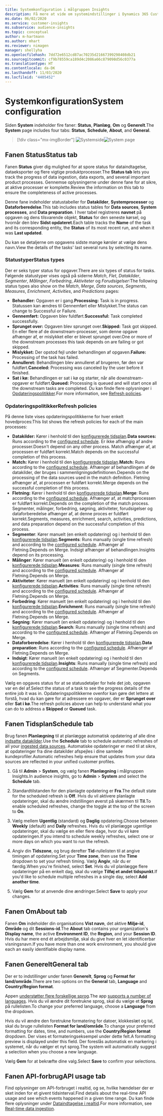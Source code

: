 ```yaml
---
title: Systemkonfiguration i målgruppen Insights
description: Få mere at vide om systemindstillinger i Dynamics 365 Customer Insights-funktionen i målgruppen Insights.
ms.date: 06/02/2020
ms.service: customer-insights
ms.subservice: audience-insights
ms.topic: conceptual
author: m-hartmann
ms.author: mhart
ms.reviewer: nimagen
manager: shellyha
ms.openlocfilehash: 7dd72e6512cd87ac70235d21667399298408db21
ms.sourcegitcommit: cf9b78559ca189d4c2086a66c879098d56c0377a
ms.translationtype: HT
ms.contentlocale: da-DK
ms.lasthandoff: 11/03/2020
ms.locfileid: "4405452"
---
```

# <a name="system-configuration"></a><span data-ttu-id="6597e-103">Systemkonfiguration</span><span class="sxs-lookup"><span data-stu-id="6597e-103">System configuration</span></span>

<span data-ttu-id="6597e-104">Siden **System** indeholder fire faner: **Status**, **Planlæg**, **Om** og **Generelt**.</span><span class="sxs-lookup"><span data-stu-id="6597e-104">The **System** page includes four tabs: **Status**, **Schedule**, **About**, and **General**.</span></span>

> [!div class="mx-imgBorder"]
> <span data-ttu-id="6597e-105">![Systemside](media/system-tabs.png "Systemside")</span><span class="sxs-lookup"><span data-stu-id="6597e-105">![System page](media/system-tabs.png "System page")</span></span>

## <a name="status-tab"></a><span data-ttu-id="6597e-106">Fanen Status</span><span class="sxs-lookup"><span data-stu-id="6597e-106">Status tab</span></span>

<span data-ttu-id="6597e-107">Fanen **Status** giver dig mulighed for at spore status for dataindtagelse, dataeksporter og flere vigtige produktprocesser.</span><span class="sxs-lookup"><span data-stu-id="6597e-107">The **Status tab** lets you track the progress of data ingestion, data exports, and several important product processes.</span></span> <span data-ttu-id="6597e-108">Gennemse oplysningerne under denne fane for at sikre, at aktive processer er komplette.</span><span class="sxs-lookup"><span data-stu-id="6597e-108">Review the information on this tab to ensure the completeness of active processes.</span></span>

<span data-ttu-id="6597e-109">Denne fane indeholder statustabeller for **Datakilder**, **Systemprocesser** og **Dataforberedelse**.</span><span class="sxs-lookup"><span data-stu-id="6597e-109">This tab includes status tables for **Data sources**, **System processes**, and **Data preparation**.</span></span> <span data-ttu-id="6597e-110">I hver tabel registreres **navnet** på opgaven og dens tilsvarende objekt, **Status** for den seneste kørsel, og hvornår den blev **Sidst opdateret**.</span><span class="sxs-lookup"><span data-stu-id="6597e-110">Each table tracks the **Name** of the task and its corresponding entity, the **Status** of its most recent run, and when it was **Last updated**.</span></span>

<span data-ttu-id="6597e-111">Du kan se detaljerne om opgavens sidste mange kørsler at vælge dens navn.</span><span class="sxs-lookup"><span data-stu-id="6597e-111">View the details of the tasks' last several runs by selecting its name.</span></span>

### <a name="status-types"></a><span data-ttu-id="6597e-112">Statustyper</span><span class="sxs-lookup"><span data-stu-id="6597e-112">Status types</span></span>

<span data-ttu-id="6597e-113">Der er seks typer status for opgaver.</span><span class="sxs-lookup"><span data-stu-id="6597e-113">There are six types of status for tasks.</span></span> <span data-ttu-id="6597e-114">Følgende statustyper vises også på siderne *Match*, *Flet*, *Datakilder*, *Segmenter*, *Målinger*, *Forbedring*, *Aktiviteter* og *Forudsigelser*:</span><span class="sxs-lookup"><span data-stu-id="6597e-114">The following status types also show on the *Match*, *Merge*, *Data sources*, *Segments*, *Measures*, *Enrichment*, *Activities*, and *Predictions* pages:</span></span>

- <span data-ttu-id="6597e-115">**Behandler:** Opgaven er i gang.</span><span class="sxs-lookup"><span data-stu-id="6597e-115">**Processing:** Task is in progress.</span></span> <span data-ttu-id="6597e-116">Statussen kan ændres til Gennemført eller Mislykket.</span><span class="sxs-lookup"><span data-stu-id="6597e-116">The status can change to Successful or Failure.</span></span>
- <span data-ttu-id="6597e-117">**Gennemført:** Opgaven blev fuldført.</span><span class="sxs-lookup"><span data-stu-id="6597e-117">**Successful:** Task completed successfully.</span></span>
- <span data-ttu-id="6597e-118">**Sprunget over:** Opgaven blev sprunget over.</span><span class="sxs-lookup"><span data-stu-id="6597e-118">**Skipped:** Task got skipped.</span></span> <span data-ttu-id="6597e-119">En eller flere af de downstream-processer, som denne opgave afhænger af, er mislykket eller er blevet sprunget over.</span><span class="sxs-lookup"><span data-stu-id="6597e-119">One or more of the downstream processes this task depends on are failing or got skipped.</span></span>
- <span data-ttu-id="6597e-120">**Mislykket:** Der opstod fejl under behandlingen af opgaven.</span><span class="sxs-lookup"><span data-stu-id="6597e-120">**Failure:** Processing  of the task has failed.</span></span>
- <span data-ttu-id="6597e-121">**Annulleret:** Behandlingen blev annulleret af brugeren, før den var fuldført.</span><span class="sxs-lookup"><span data-stu-id="6597e-121">**Canceled:** Processing was canceled by the user before it finished.</span></span>
- <span data-ttu-id="6597e-122">**Sat i kø:** Behandlingen er sat i kø og starter, når alle downstream-opgaver er fuldført.</span><span class="sxs-lookup"><span data-stu-id="6597e-122">**Queued:** Processing is queued and will start once all the downstream tasks are completed.</span></span> <span data-ttu-id="6597e-123">Du kan finde flere oplysninger i [Opdateringspolitikker](#refresh-policies).</span><span class="sxs-lookup"><span data-stu-id="6597e-123">For more information, see [Refresh policies](#refresh-policies).</span></span>

### <a name="refresh-policies"></a><span data-ttu-id="6597e-124">Opdateringspolitikker</span><span class="sxs-lookup"><span data-stu-id="6597e-124">Refresh policies</span></span>

<span data-ttu-id="6597e-125">På denne liste vises opdateringspolitikkerne for hver enkelt hovedproces:</span><span class="sxs-lookup"><span data-stu-id="6597e-125">This list shows the refresh policies for each of the main processes:</span></span>

- <span data-ttu-id="6597e-126">**Datakilder:** Kører i henhold til den [konfigurerede tidsplan](#schedule-tab).</span><span class="sxs-lookup"><span data-stu-id="6597e-126">**Data sources:** Runs according to the [configured schedule](#schedule-tab).</span></span> <span data-ttu-id="6597e-127">Er ikke afhængig af andre processer.</span><span class="sxs-lookup"><span data-stu-id="6597e-127">Doesn't depend on any other process.</span></span> <span data-ttu-id="6597e-128">Match afhænger af, at processen er fuldført korrekt.</span><span class="sxs-lookup"><span data-stu-id="6597e-128">Match depends on the successful completion of this process.</span></span>
- <span data-ttu-id="6597e-129">**Match:** Kører i henhold til den [konfigurerede tidsplan](#schedule-tab).</span><span class="sxs-lookup"><span data-stu-id="6597e-129">**Match:** Runs according to the [configured schedule](#schedule-tab).</span></span> <span data-ttu-id="6597e-130">Afhænger af behandlingen af de datakilder, der bruges i sammenligningsdefinitionen.</span><span class="sxs-lookup"><span data-stu-id="6597e-130">Depends on the processing of the data sources used in the match definition.</span></span> <span data-ttu-id="6597e-131">Fletning afhænger af, at processen er fuldført korrekt.</span><span class="sxs-lookup"><span data-stu-id="6597e-131">Merge depends on the successful completion of this process.</span></span>
- <span data-ttu-id="6597e-132">**Fletning:** Kører i henhold til den [konfigurerede tidsplan](#schedule-tab).</span><span class="sxs-lookup"><span data-stu-id="6597e-132">**Merge**: Runs according to the [configured schedule](#schedule-tab).</span></span> <span data-ttu-id="6597e-133">Afhænger af, at matchprocessen er fuldført korrekt.</span><span class="sxs-lookup"><span data-stu-id="6597e-133">Depends on the completion of the match process.</span></span> <span data-ttu-id="6597e-134">Segmenter, målinger, forbedring, søgning, aktiviteter, forudsigelser og dataforberedelse afhænger af, at denne proces er fuldført korrekt.</span><span class="sxs-lookup"><span data-stu-id="6597e-134">Segments, measures, enrichment, search, activities, predictions, and data preparation depend on the successful completion of this process.</span></span>
- <span data-ttu-id="6597e-135">**Segmenter**: Kører manuelt (en enkelt opdatering) og i henhold til den [konfigurerede tidsplan](#schedule-tab).</span><span class="sxs-lookup"><span data-stu-id="6597e-135">**Segments**: Runs manually (single time refresh) and according to the [configured schedule](#schedule-tab).</span></span> <span data-ttu-id="6597e-136">Afhænger af Fletning.</span><span class="sxs-lookup"><span data-stu-id="6597e-136">Depends on Merge.</span></span> <span data-ttu-id="6597e-137">Indsigt afhænger af behandlingen.</span><span class="sxs-lookup"><span data-stu-id="6597e-137">Insights depend on its processing.</span></span>
- <span data-ttu-id="6597e-138">**Målinger**: Kører manuelt (en enkelt opdatering) og i henhold til den [konfigurerede tidsplan](#schedule-tab).</span><span class="sxs-lookup"><span data-stu-id="6597e-138">**Measures**: Runs manually (single time refresh) and according to the [configured schedule](#schedule-tab).</span></span> <span data-ttu-id="6597e-139">Afhænger af Fletning.</span><span class="sxs-lookup"><span data-stu-id="6597e-139">Depends on Merge.</span></span>
- <span data-ttu-id="6597e-140">**Aktiviteter**: Kører manuelt (en enkelt opdatering) og i henhold til den [konfigurerede tidsplan](#schedule-tab).</span><span class="sxs-lookup"><span data-stu-id="6597e-140">**Activities**: Runs manually (single time refresh) and according to the [configured schedule](#schedule-tab).</span></span> <span data-ttu-id="6597e-141">Afhænger af Fletning.</span><span class="sxs-lookup"><span data-stu-id="6597e-141">Depends on Merge.</span></span>
- <span data-ttu-id="6597e-142">**Forbedring**: Kører manuelt (en enkelt opdatering) og i henhold til den [konfigurerede tidsplan](#schedule-tab).</span><span class="sxs-lookup"><span data-stu-id="6597e-142">**Enrichment**: Runs manually (single time refresh) and according to the [configured schedule](#schedule-tab).</span></span> <span data-ttu-id="6597e-143">Afhænger af Fletning.</span><span class="sxs-lookup"><span data-stu-id="6597e-143">Depends on Merge.</span></span>
- <span data-ttu-id="6597e-144">**Søgning**: Kører manuelt (en enkelt opdatering) og i henhold til den [konfigurerede tidsplan](#schedule-tab).</span><span class="sxs-lookup"><span data-stu-id="6597e-144">**Search**: Runs manually (single time refresh) and according to the [configured schedule](#schedule-tab).</span></span> <span data-ttu-id="6597e-145">Afhænger af Fletning.</span><span class="sxs-lookup"><span data-stu-id="6597e-145">Depends on Merge.</span></span>
- <span data-ttu-id="6597e-146">**Dataforberedelse**: Kører i henhold til den [konfigurerede tidsplan](#schedule-tab).</span><span class="sxs-lookup"><span data-stu-id="6597e-146">**Data preparation**: Runs according to the [configured schedule](#schedule-tab).</span></span> <span data-ttu-id="6597e-147">Afhænger af Fletning.</span><span class="sxs-lookup"><span data-stu-id="6597e-147">Depends on Merge.</span></span>
- <span data-ttu-id="6597e-148">**Indsigt**: Kører manuelt (en enkelt opdatering) og i henhold til den [konfigurerede tidsplan](#schedule-tab).</span><span class="sxs-lookup"><span data-stu-id="6597e-148">**Insights**: Runs manually (single time refresh) and according to the [configured schedule](#schedule-tab).</span></span> <span data-ttu-id="6597e-149">Afhænger af Segmenter.</span><span class="sxs-lookup"><span data-stu-id="6597e-149">Depends on Segments.</span></span>

<span data-ttu-id="6597e-150">Vælg en opgaves status for at se statusdetaljer for hele det job, opgaven var en del af.</span><span class="sxs-lookup"><span data-stu-id="6597e-150">Select the status of a task to see the progress details of the entire job it was in.</span></span> <span data-ttu-id="6597e-151">Opdateringspolitikkerne ovenfor kan gøre det lettere at forstå, hvad du kan gøre for at adressere en opgaver, der er **Sprunget over** eller **Sat i kø**.</span><span class="sxs-lookup"><span data-stu-id="6597e-151">The refresh policies above can help to understand what you can do to address a **Skipped** or **Queued** task.</span></span>

## <a name="schedule-tab"></a><span data-ttu-id="6597e-152">Fanen Tidsplan</span><span class="sxs-lookup"><span data-stu-id="6597e-152">Schedule tab</span></span>

<span data-ttu-id="6597e-153">Brug fanen **Planlægning** til at planlægge automatisk opdatering af alle dine [indsatte datakilder](data-sources.md).</span><span class="sxs-lookup"><span data-stu-id="6597e-153">Use the **Schedule** tab to schedule automatic refreshes of all your [ingested data sources](data-sources.md).</span></span> <span data-ttu-id="6597e-154">Automatiske opdateringer er med til at sikre, at opdateringer fra dine datakilder afspejles i dine samlede kundeprofiler.</span><span class="sxs-lookup"><span data-stu-id="6597e-154">Automatic refreshes help ensure that updates from your data sources are reflected in your unified customer profiles.</span></span>

1. <span data-ttu-id="6597e-155">Gå til **Admin** > **System**, og vælg fanen **Planlægning** i målgruppen Insights.</span><span class="sxs-lookup"><span data-stu-id="6597e-155">In audience insights, go to **Admin** > **System** and select the **Schedule** tab.</span></span>

2. <span data-ttu-id="6597e-156">Standardtilstanden for den planlagte opdatering er **Fra**.</span><span class="sxs-lookup"><span data-stu-id="6597e-156">The default state for the scheduled refresh is **Off**.</span></span> <span data-ttu-id="6597e-157">Hvis du vil aktivere planlagte opdateringer, skal du ændre indstillingen øverst på skærmen til **Til**.</span><span class="sxs-lookup"><span data-stu-id="6597e-157">To enable scheduled refreshes, change the toggle at the top of the screen to **On**.</span></span>

3. <span data-ttu-id="6597e-158">Vælg mellem **Ugentlig** (standard) og **Daglig** opdatering.</span><span class="sxs-lookup"><span data-stu-id="6597e-158">Choose between **Weekly** (default) and **Daily** refreshes.</span></span> <span data-ttu-id="6597e-159">Hvis du vil planlægge ugentlige opdateringer, skal du vælge en eller flere dage, hvor du vil køre opdateringen.</span><span class="sxs-lookup"><span data-stu-id="6597e-159">If you intend to schedule weekly refreshes, select one or more days on which you want to run the refresh.</span></span>

4. <span data-ttu-id="6597e-160">Angiv din **Tidszone**, og brug derefter **Tid**-rullelisten til at angive timingen af opdatering.</span><span class="sxs-lookup"><span data-stu-id="6597e-160">Set your **Time zone**, then use the **Time** dropdown to set your refresh timing.</span></span> <span data-ttu-id="6597e-161">Vælg **Angiv**, når du er færdig.</span><span class="sxs-lookup"><span data-stu-id="6597e-161">When you're finished, select **Set**.</span></span> <span data-ttu-id="6597e-162">Hvis du vil planlægge flere opdateringer på en enkelt dag, skal du vælge **Tilføj et andet tidspunkt**.</span><span class="sxs-lookup"><span data-stu-id="6597e-162">If you'd like to schedule multiple refreshes in a single day, select **Add another time**.</span></span>

5. <span data-ttu-id="6597e-163">Vælg **Gem** for at anvende dine ændringer.</span><span class="sxs-lookup"><span data-stu-id="6597e-163">Select **Save** to apply your changes.</span></span>

## <a name="about-tab"></a><span data-ttu-id="6597e-164">Fanen Om</span><span class="sxs-lookup"><span data-stu-id="6597e-164">About tab</span></span>

<span data-ttu-id="6597e-165">Fanen **Om** indeholder din organisations **Vist navn**, det aktive **Miljø-id**, **Område** og dit **Sessions-id**.</span><span class="sxs-lookup"><span data-stu-id="6597e-165">The **About** tab contains your organization's **Display name**, the active **Environment ID**, the **Region**, and your **Session ID**.</span></span> <span data-ttu-id="6597e-166">Hvis du har mere end ét arbejdsmiljø, skal du give hver en let identificerbar visningsnavn.</span><span class="sxs-lookup"><span data-stu-id="6597e-166">If you have more than one work environment, you should give each an easily identifiable display name.</span></span>

## <a name="general-tab"></a><span data-ttu-id="6597e-167">Fanen Generelt</span><span class="sxs-lookup"><span data-stu-id="6597e-167">General tab</span></span>

<span data-ttu-id="6597e-168">Der er to indstillinger under fanen **Generelt**, **Sprog** og **Format for land/område**.</span><span class="sxs-lookup"><span data-stu-id="6597e-168">There are two options on the **General** tab, **Language** and **Country/Region format**.</span></span>

<span data-ttu-id="6597e-169">Appen [understøtter flere forskellige sprog](supported-languages.md).</span><span class="sxs-lookup"><span data-stu-id="6597e-169">The app [supports a number of languages](supported-languages.md).</span></span> <span data-ttu-id="6597e-170">Hvis du vil ændre dit foretrukne sprog, skal du vælge et **Sprog** på rullelisten.</span><span class="sxs-lookup"><span data-stu-id="6597e-170">To change your preferred language, choose a **Language** from the dropdown.</span></span>

<span data-ttu-id="6597e-171">Hvis du vil ændre den foretrukne formatering for datoer, klokkeslæt og tal, skal du bruge rullelisten **Format for land/område**.</span><span class="sxs-lookup"><span data-stu-id="6597e-171">To change your preferred formatting for dates, time, and numbers, use the **Country/Region format** dropdown.</span></span> <span data-ttu-id="6597e-172">Der vises et formateringseksempel under dette felt.</span><span class="sxs-lookup"><span data-stu-id="6597e-172">A formatting preview is displayed under this field.</span></span> <span data-ttu-id="6597e-173">Der foreslås automatisk en markering i systemet, når du vælger et nyt sprog.</span><span class="sxs-lookup"><span data-stu-id="6597e-173">The system will automatically suggest a selection when you choose a new language.</span></span>

<span data-ttu-id="6597e-174">Vælg **Gem** for at bekræfte dine valg.</span><span class="sxs-lookup"><span data-stu-id="6597e-174">Select **Save** to confirm your selections.</span></span>

## <a name="api-usage-tab"></a><span data-ttu-id="6597e-175">Fanen API-forbrug</span><span class="sxs-lookup"><span data-stu-id="6597e-175">API usage tab</span></span>

<span data-ttu-id="6597e-176">Find oplysninger om API-forbruget i realtid, og se, hvilke hændelser der er sket inden for et givent tidsinterval.</span><span class="sxs-lookup"><span data-stu-id="6597e-176">Find details about the real-time API usage and see which events happened in a given time range.</span></span> <span data-ttu-id="6597e-177">Du kan finde flere oplysninger under [Dataindtagelse i realtid](real-time-data-ingestion.md).</span><span class="sxs-lookup"><span data-stu-id="6597e-177">For more information, see [Real-time data ingestion](real-time-data-ingestion.md).</span></span>
